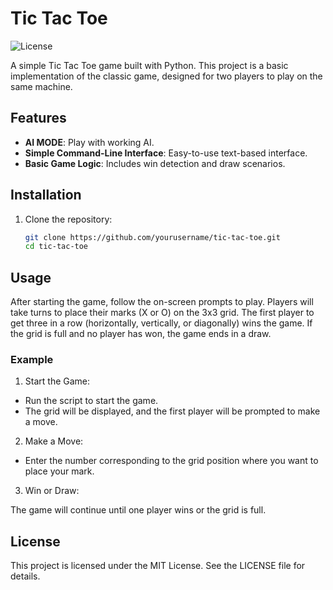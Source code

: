 # Tic Tac Toe

![License](https://img.shields.io/badge/license-MIT-blue.svg)

A simple Tic Tac Toe game built with Python. This project is a basic implementation of the classic game, designed for two players to play on the same machine.

## Features

- **AI MODE**: Play with working AI.
- **Simple Command-Line Interface**: Easy-to-use text-based interface.
- **Basic Game Logic**: Includes win detection and draw scenarios.

## Installation

1. Clone the repository:

   ```bash
   git clone https://github.com/yourusername/tic-tac-toe.git
   cd tic-tac-toe

## Usage
After starting the game, follow the on-screen prompts to play. Players will take turns to place their marks (X or O) on the 3x3 grid. The first player to get three in a row (horizontally, vertically, or diagonally) wins the game. If the grid is full and no player has won, the game ends in a draw.

### Example
1. Start the Game:

- Run the script to start the game.
- The grid will be displayed, and the first player will be prompted to make a move.

2. Make a Move:

- Enter the number corresponding to the grid position where you want to place your mark.
3. Win or Draw:

The game will continue until one player wins or the grid is full.

## License
This project is licensed under the MIT License. See the LICENSE file for details.

